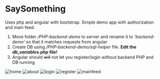 # SaySomething
Uses php and angular with bootstrap. Simple demo app with authorization and main feed.

1. Move folder _/PHP-backend-demo_ to server and rename it to _'backend-demo'_ so that it matches requests from angular
2. Create DB using _/PHP-backend-demo/sql-helper_ file. **Edit the _db_variables.php_ file!**
3. Angular should ~~will~~ not let you register/login without backend PHP and DB running

![home](https://user-images.githubusercontent.com/29101616/50469918-e1dfa280-09ae-11e9-9894-d115f13fea01.JPG)
![about](https://user-images.githubusercontent.com/29101616/50469926-ed32ce00-09ae-11e9-86c6-54bd1ceb766d.JPG)
![login](https://user-images.githubusercontent.com/29101616/50469931-ef952800-09ae-11e9-9ad4-afd7fb8bf6fe.JPG)
![register](https://user-images.githubusercontent.com/29101616/50469932-f0c65500-09ae-11e9-9e95-002b83c77292.JPG)
![mainfeed](https://user-images.githubusercontent.com/29101616/50469922-e73ced00-09ae-11e9-956e-7d4e8781ad66.JPG)
